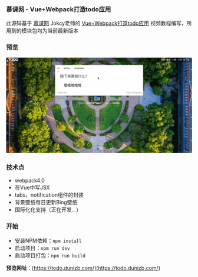 ### 慕课网 - Vue+Webpack打造todo应用

此源码基于 [慕课网](https://www.imooc.com/) Jokcy老师的 [Vue+Webpack打造todo应用](https://www.imooc.com/learn/935) 视频教程编写，所用到的模块包均为当前最新版本

### 预览
![预览](screenshot.gif)

### 技术点
- webpack4.0
- 在Vue中写JSX
- tabs，notification组件的封装
- 背景壁纸每日更新Bing壁纸
- 国际化化支持（正在开发...）

### 开始
- 安装NPM依赖：`npm install`
- 启动项目：`npm run dev`
- 启动项目打包：`npm run build`


**预览网址**：[https://todo.dunizb.com/](https://todo.dunizb.com/)
